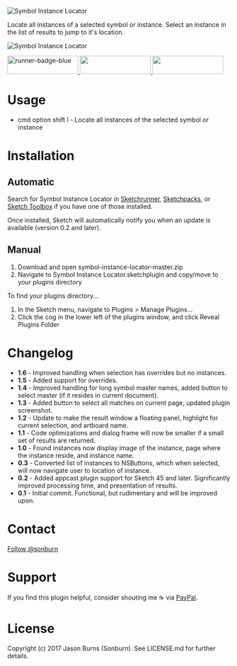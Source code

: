 ![Symbol Instance Locator](https://raw.githubusercontent.com/sonburn/symbol-instance-locator/master/logo.png)

Locate all instances of a selected symbol or instance. Select an instance in the list of results to jump to it's location.

![Symbol Instance Locator](https://raw.githubusercontent.com/sonburn/symbol-instance-locator/master/Screenshots/Symbol%20Instance%20Locator.png)

<a href="http://bit.ly/SketchRunnerWebsite">
	<img width="160" height="41" src="http://bit.ly/RunnerBadgeBlue" alt="runner-badge-blue">
</a>

<a href="https://sketchpacks.com/sonburn/symbol-instance-locator/install">
	<img width="160" height="41" src="http://sketchpacks-com.s3.amazonaws.com/assets/badges/sketchpacks-badge-install.png" >
</a>

<a href="https://www.paypal.me/sonburn">
	<img width="160" height="41" src="https://raw.githubusercontent.com/DWilliames/PDF-export-sketch-plugin/master/images/paypal-badge.png">
</a>

# Usage

* cmd option shift l - Locate all instances of the selected symbol or instance

# Installation

## Automatic
Search for Symbol Instance Locator in [Sketchrunner](http://sketchrunner.com/), [Sketchpacks](https://sketchpacks.com/), or [Sketch Toolbox](http://sketchtoolbox.com/) if you have one of those installed.

Once installed, Sketch will automatically notify you when an update is available (version 0.2 and later).

## Manual

1. Download and open symbol-instance-locator-master.zip
2. Navigate to Symbol Instance Locator.sketchplugin and copy/move to your plugins directory

To find your plugins directory...

1. In the Sketch menu, navigate to Plugins > Manage Plugins...
2. Click the cog in the lower left of the plugins window, and click Reveal Plugins Folder

# Changelog

* **1.6** - Improved handling when selection has overrides but no instances.
* **1.5** - Added support for overrides.
* **1.4** - Improved handling for long symbol master names, added button to select master (if it resides in current document).
* **1.3** - Added button to select all matches on current page, updated plugin screenshot.
* **1.2** - Update to make the result window a floating panel, highlight for current selection, and artboard name.
* **1.1** - Code optimizations and dialog frame will now be smaller if a small set of results are returned.
* **1.0** - Found instances now display image of the instance, page where the instance reside, and instance name.
* **0.3** - Converted list of instances to NSButtons, which when selected, will now navigate user to location of instance.
* **0.2** - Added appcast plugin support for Sketch 45 and later. Significantly improved processing time, and presentation of results.
* **0.1** - Initial commit. Functional, but rudimentary and will be improved upon.

# Contact

<a class="twitter-follow-button" href="https://twitter.com/sonburn">Follow @sonburn</a>

# Support

If you find this plugin helpful, consider shouting me ☕️ via <a href="https://www.paypal.me/sonburn">PayPal</a>.

# License

Copyright (c) 2017 Jason Burns (Sonburn). See LICENSE.md for further details.
